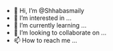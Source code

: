 - 👋 Hi, I’m @Shhabasmaily
- 👀 I’m interested in ...
- 🌱 I’m currently learning ...
- 💞️ I’m looking to collaborate on ...
- 📫 How to reach me ...

<!---
Shhabasmaily/Shhabasmaily is a ✨ special ✨ repository because its `README.md` (this file) appears on your GitHub profile.
You can click the Preview link to take a look at your changes.
--->
